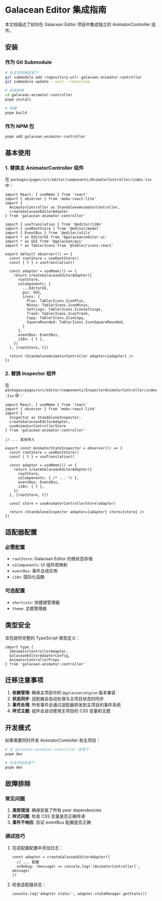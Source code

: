 # Galacean Editor 集成指南

本文档描述了如何在 Galacean Editor 项目中集成独立的 AnimatorController 组件。

## 安装

### 作为 Git Submodule

```bash
# 在主项目根目录下
git submodule add <repository-url> galacean-animator-controller
git submodule update --init --recursive

# 安装依赖
cd galacean-animator-controller
pnpm install

# 构建
pnpm build
```

### 作为 NPM 包

```bash
pnpm add galacean-animator-controller
```

## 基本使用

### 1. 替换主 AnimatorController 组件

在 `packages/pages/src/editor/components/AnimatorController/index.tsx` 中：

```tsx
import React, { useMemo } from 'react'
import { observer } from 'mobx-react-lite'
import { 
  AnimatorController as StandaloneAnimatorController,
  createGalaceanEditorAdapter 
} from 'galacean-animator-controller'

import { useTranslation } from '@editor/i18n'
import { useRootStore } from '@editor/model'
import { EventBus } from '@editor/utils'
import * as EditorUI from '@galacean/editor-ui'
import * as GUI from '@galacean/gui'
import * as TablerIcons from '@tabler/icons-react'

export default observer(() => {
  const rootStore = useRootStore()
  const { t } = useTranslation()
  
  const adapter = useMemo(() => {
    return createGalaceanEditorAdapter({
      rootStore,
      uiComponents: {
        ...EditorUI,
        gui: GUI,
        icons: {
          Plus: TablerIcons.IconPlus,
          Minus: TablerIcons.IconMinus,
          Settings: TablerIcons.IconSettings,
          Trash: TablerIcons.IconTrash,
          Copy: TablerIcons.IconCopy,
          SquareRounded: TablerIcons.IconSquareRounded,
        }
      },
      eventBus: EventBus,
      i18n: { t },
    })
  }, [rootStore, t])

  return <StandaloneAnimatorController adapter={adapter} />
})
```

### 2. 替换 Inspector 组件

在 `packages/pages/src/editor/components/InspectorAnimatorController/index.tsx` 中：

```tsx
import React, { useMemo } from 'react'
import { observer } from 'mobx-react-lite'
import { 
  Inspector as StandaloneInspector,
  createGalaceanEditorAdapter,
  useAnimatorControllerStore 
} from 'galacean-animator-controller'

// ... 其他导入

export const AnimatorStateInspector = observer(() => {
  const rootStore = useRootStore()
  const { t } = useTranslation()
  
  const adapter = useMemo(() => {
    return createGalaceanEditorAdapter({
      rootStore,
      uiComponents: { /* ... */ },
      eventBus: EventBus,
      i18n: { t },
    })
  }, [rootStore, t])

  const store = useAnimatorControllerStore(adapter)

  return <StandaloneInspector adapter={adapter} store={store} />
})
```

## 适配器配置

### 必需配置

- `rootStore`: Galacean Editor 的根状态存储
- `uiComponents`: UI 组件库映射
- `eventBus`: 事件总线实例
- `i18n`: 国际化函数

### 可选配置

- `shortcuts`: 快捷键管理器
- `theme`: 主题管理器

## 类型安全

该包提供完整的 TypeScript 类型定义：

```tsx
import type { 
  IAnimatorControllerAdapter,
  GalaceanEditorAdapterConfig,
  AnimatorControllerProps
} from 'galacean-animator-controller'
```

## 迁移注意事项

1. **依赖管理**: 确保主项目中的 `@galacean/engine` 版本兼容
2. **状态同步**: 适配器会自动处理与主项目状态的同步
3. **事件处理**: 所有事件会通过适配器转发到主项目的事件系统
4. **样式主题**: 组件会自动使用主项目的 CSS 变量和主题

## 开发模式

如果需要同时开发 AnimatorController 和主项目：

```bash
# 在 galacean-animator-controller 目录下
pnpm dev

# 在主项目目录下  
pnpm dev
```

## 故障排除

### 常见问题

1. **类型错误**: 确保安装了所有 peer dependencies
2. **样式问题**: 检查 CSS 变量是否正确传递
3. **事件不响应**: 验证 eventBus 配置是否正确

### 调试技巧

1. 在适配器配置中添加日志：
   ```tsx
   const adapter = createGalaceanEditorAdapter({
     // ... 配置
     onDebug: (message) => console.log('[AnimatorController]', message)
   })
   ```

2. 检查适配器状态：
   ```tsx
   console.log('Adapter state:', adapter.stateManager.getState())
   ```